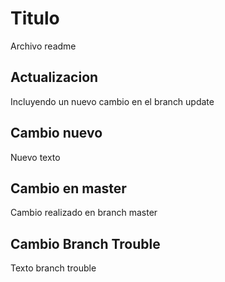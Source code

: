 # Titulo
Archivo readme

## Actualizacion
Incluyendo un nuevo cambio en el branch update

## Cambio nuevo
Nuevo texto

## Cambio en master
Cambio realizado en branch master

## Cambio Branch Trouble
Texto branch trouble

